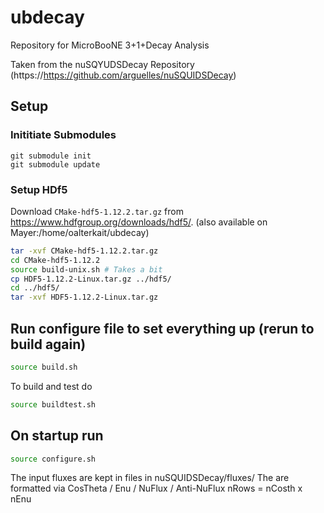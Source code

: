 # ubdecay

Repository for MicroBooNE 3+1+Decay Analysis

Taken from the nuSQYUDSDecay Repository (https://https://github.com/arguelles/nuSQUIDSDecay)


## Setup

### Inititiate Submodules 

```
git submodule init
git submodule update
```

### Setup HDf5

Download `CMake-hdf5-1.12.2.tar.gz` from <https://www.hdfgroup.org/downloads/hdf5/>. (also available on Mayer:/home/oalterkait/ubdecay)

```bash
tar -xvf CMake-hdf5-1.12.2.tar.gz
cd CMake-hdf5-1.12.2
source build-unix.sh # Takes a bit
cp HDF5-1.12.2-Linux.tar.gz ../hdf5/
cd ../hdf5/
tar -xvf HDF5-1.12.2-Linux.tar.gz
```

## Run configure file to set everything up (rerun to build again)

```bash
source build.sh
```

To build and test do 
```bash
source buildtest.sh
```

## On startup run

```bash
source configure.sh
```










The input fluxes are kept in files in nuSQUIDSDecay/fluxes/
The are formatted via CosTheta / Enu / NuFlux / Anti-NuFlux
nRows = nCosth x nEnu
